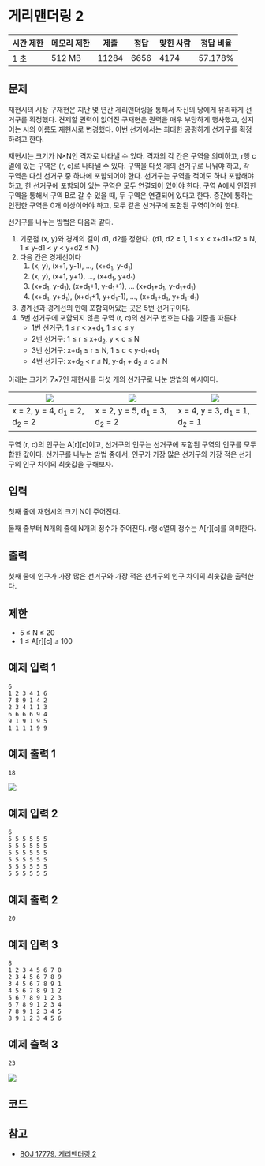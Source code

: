 # 게리맨더링 2

|시간 제한|	메모리 제한|	제출|	정답|	맞힌 사람	|정답 비율|
|---|---|---|---|---|---|
|1 초	|512 MB|	11284|	6656	|4174|	57.178%|

## 문제 

재현시의 시장 구재현은 지난 몇 년간 게리맨더링을 통해서 자신의 당에게 유리하게 선거구를 획정했다. 견제할 권력이 없어진 구재현은 권력을 매우 부당하게 행사했고, 심지어는 시의 이름도 재현시로 변경했다. 이번 선거에서는 최대한 공평하게 선거구를 획정하려고 한다.

재현시는 크기가 N×N인 격자로 나타낼 수 있다. 격자의 각 칸은 구역을 의미하고, r행 c열에 있는 구역은 (r, c)로 나타낼 수 있다. 구역을 다섯 개의 선거구로 나눠야 하고, 각 구역은 다섯 선거구 중 하나에 포함되어야 한다. 선거구는 구역을 적어도 하나 포함해야 하고, 한 선거구에 포함되어 있는 구역은 모두 연결되어 있어야 한다. 구역 A에서 인접한 구역을 통해서 구역 B로 갈 수 있을 때, 두 구역은 연결되어 있다고 한다. 중간에 통하는 인접한 구역은 0개 이상이어야 하고, 모두 같은 선거구에 포함된 구역이어야 한다.

선거구를 나누는 방법은 다음과 같다.

1. 기준점 (x, y)와 경계의 길이 d1, d2를 정한다. (d1, d2 ≥ 1, 1 ≤ x < x+d1+d2 ≤ N, 1 ≤ y-d1 < y < y+d2 ≤ N)
2. 다음 칸은 경계선이다
   1. (x, y), (x+1, y-1), ..., (x+d<sub>1</sub>, y-d<sub>1</sub>)
   2. (x, y), (x+1, y+1), ..., (x+d<sub>1</sub>, y+d<sub>1</sub>)
   3. (x+d<sub>1</sub>, y-d<sub>1</sub>), (x+d<sub>1</sub>+1, y-d<sub>1</sub>+1), ... (x+d<sub>1</sub>+d<sub>1</sub>, y-d<sub>1</sub>+d<sub>1</sub>)
   4. (x+d<sub>1</sub>, y+d<sub>1</sub>), (x+d<sub>1</sub>+1, y+d<sub>1</sub>-1), ..., (x+d<sub>1</sub>+d<sub>1</sub>, y+d<sub>1</sub>-d<sub>1</sub>)
3. 경계선과 경계선의 안에 포함되어있는 곳은 5번 선거구이다.
4. 5번 선거구에 포함되지 않은 구역 (r, c)의 선거구 번호는 다음 기준을 따른다.
   - 1번 선거구: 1 ≤ r < x+d<sub>1</sub>, 1 ≤ c ≤ y
   - 2번 선거구: 1 ≤ r ≤ x+d<sub>2</sub>, y < c ≤ N
   - 3번 선거구: x+d<sub>1</sub> ≤ r ≤ N, 1 ≤ c < y-d<sub>1</sub>+d<sub>1</sub>
   - 4번 선거구: x+d<sub>2</sub> < r ≤ N, y-d<sub>1</sub> + d<sub>2</sub> ≤ c ≤ N

아래는 크기가 7×7인 재현시를 다섯 개의 선거구로 나눈 방법의 예시이다.

|![](https://upload.acmicpc.net/c144c31e-db45-4094-9c1d-0656a690aef0/-/preview/)| ![](https://upload.acmicpc.net/813c38e0-3197-4589-bc96-17d96eb9ed14/-/preview/) | ![](https://upload.acmicpc.net/892417dd-b824-4d4e-8bce-2faf341a9f66/-/preview/) |
|---|-------|-------|
|x = 2, y = 4, d<sub>1</sub> = 2, d<sub>2</sub> = 2|x = 2, y = 5, d<sub>1</sub> = 3, d<sub>2</sub> = 2| x = 4, y = 3, d<sub>1</sub> = 1, d<sub>2</sub> = 1|

구역 (r, c)의 인구는 A[r][c]이고, 선거구의 인구는 선거구에 포함된 구역의 인구를 모두 합한 값이다. 선거구를 나누는 방법 중에서, 인구가 가장 많은 선거구와 가장 적은 선거구의 인구 차이의 최솟값을 구해보자.

## 입력 

첫째 줄에 재현시의 크기 N이 주어진다.

둘째 줄부터 N개의 줄에 N개의 정수가 주어진다. r행 c열의 정수는 A[r][c]를 의미한다.

## 출력 

첫째 줄에 인구가 가장 많은 선거구와 가장 적은 선거구의 인구 차이의 최솟값을 출력한다.

## 제한

- 5 ≤ N ≤ 20
- 1 ≤ A[r][c] ≤ 100

## 예제 입력 1

```
6
1 2 3 4 1 6
7 8 9 1 4 2
2 3 4 1 1 3
6 6 6 6 9 4
9 1 9 1 9 5
1 1 1 1 9 9
```

## 예제 출력 1

```
18
```


![](https://upload.acmicpc.net/4ed91e95-51eb-461b-979a-fce236c79094/-/preview/)

## 예제 입력 2

```
6
5 5 5 5 5 5
5 5 5 5 5 5
5 5 5 5 5 5
5 5 5 5 5 5
5 5 5 5 5 5
5 5 5 5 5 5
```

## 예제 출력 2

```
20
```

## 예제 입력 3

```
8
1 2 3 4 5 6 7 8
2 3 4 5 6 7 8 9
3 4 5 6 7 8 9 1
4 5 6 7 8 9 1 2
5 6 7 8 9 1 2 3
6 7 8 9 1 2 3 4
7 8 9 1 2 3 4 5
8 9 1 2 3 4 5 6
```

## 예제 출력 3

```
23
```

![](https://upload.acmicpc.net/760daa25-5f4b-4077-825c-ba208a99ab6f/-/preview/)

## 코드

## 참고 

- [BOJ 17779. 게리맨더링 2](https://velog.io/@polynomeer/BOJ-17779.-%EA%B2%8C%EB%A6%AC%EB%A7%A8%EB%8D%94%EB%A7%81-2)